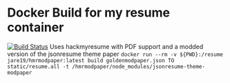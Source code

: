 # Docker Build for my resume container
[![Build Status](https://travis-ci.com/jare19/hmrmodpaper.svg?branch=master)](https://travis-ci.com/jare19/hmrmodpaper)
Uses hackmyresume with PDF support and a modded version of the jsonresume theme paper
`docker run --rm -v ${PWD}:/resume jare19/hmrmodpaper:latest build goldenmodpaper.json TO static/resume.all -t /hmrmodpaper/node_modules/jsonresume-theme-modpaper`